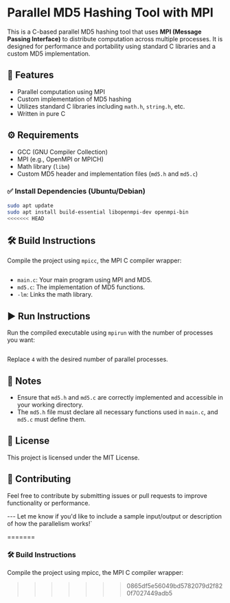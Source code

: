 # Parallel MD5 Hashing Tool with MPI

This is a C-based parallel MD5 hashing tool that uses **MPI (Message Passing Interface)** to distribute computation across multiple processes. It is designed for performance and portability using standard C libraries and a custom MD5 implementation.

## 🧾 Features

- Parallel computation using MPI
- Custom implementation of MD5 hashing
- Utilizes standard C libraries including `math.h`, `string.h`, etc.
- Written in pure C

## ⚙️ Requirements

- GCC (GNU Compiler Collection)
- MPI (e.g., OpenMPI or MPICH)
- Math library (`libm`)
- Custom MD5 header and implementation files (`md5.h` and `md5.c`)

### ✅ Install Dependencies (Ubuntu/Debian)

```bash
sudo apt update
sudo apt install build-essential libopenmpi-dev openmpi-bin
<<<<<<< HEAD
```

## 🛠️ Build Instructions

Compile the project using `mpicc`, the MPI C compiler wrapper:

```mpicc -o md5_tool main.c md5.c -lm
```

- `main.c`: Your main program using MPI and MD5.
- `md5.c`: The implementation of MD5 functions.
- `-lm`: Links the math library.
    
## ▶️ Run Instructions

Run the compiled executable using `mpirun` with the number of processes you want:

```mpirun -np 4 ./md5_tool
```

Replace `4` with the desired number of parallel processes.

## 📌 Notes

- Ensure that `md5.h` and `md5.c` are correctly implemented and accessible in your working directory.
- The `md5.h` file must declare all necessary functions used in `main.c`, and `md5.c` must define them.
    

## 📄 License

This project is licensed under the MIT License.

## 🤝 Contributing

Feel free to contribute by submitting issues or pull requests to improve functionality or performance.

---  Let me know if you'd like to include a sample input/output or description of how the parallelism works!`

=======

### 🛠️ **Build Instructions**
Compile the project using mpicc, the MPI C compiler wrapper:
>>>>>>> 0865df5e56049bd5782079d2f820f7027449adb5
